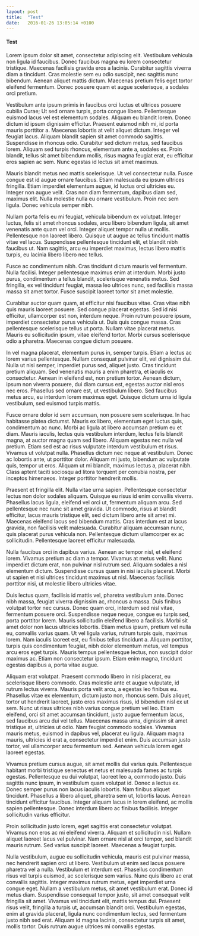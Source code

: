 ```yaml
---
layout: post
title:  "Test"
date:   2016-01-26 13:05:14 +0100
---
```


#### Test

Lorem ipsum dolor sit amet, consectetur adipiscing elit. Vestibulum vehicula non ligula id faucibus. Donec faucibus magna eu lorem consectetur tristique. Maecenas facilisis gravida eros a lacinia. Curabitur sagittis viverra diam a tincidunt. Cras molestie sem eu odio suscipit, nec sagittis nunc bibendum. Aenean aliquet mattis dictum. Maecenas pretium felis eget tortor eleifend fermentum. Donec posuere quam et augue scelerisque, a sodales orci pretium.

Vestibulum ante ipsum primis in faucibus orci luctus et ultrices posuere cubilia Curae; Ut sed ornare turpis, porta congue libero. Pellentesque euismod lacus vel est elementum sodales. Aliquam eu blandit lorem. Donec dictum id ipsum dignissim efficitur. Praesent euismod nibh mi, id porta mauris porttitor a. Maecenas lobortis at velit aliquet dictum. Integer vel feugiat lacus. Aliquam blandit sapien sit amet commodo sagittis. Suspendisse in rhoncus odio. Curabitur sed dictum metus, sed faucibus lorem. Aliquam sed turpis rhoncus, elementum ante a, sodales ex. Proin blandit, tellus sit amet bibendum mollis, risus magna feugiat erat, eu efficitur eros sapien ac sem. Nunc egestas id lectus sit amet maximus.

Mauris blandit metus nec mattis scelerisque. Ut vel consectetur nulla. Fusce congue est id augue ornare faucibus. Etiam malesuada eu ipsum ultrices fringilla. Etiam imperdiet elementum augue, id luctus orci ultricies eu. Integer non augue velit. Cras non diam fermentum, dapibus diam sed, maximus elit. Nulla molestie nulla eu ornare vestibulum. Proin nec sem ligula. Donec vehicula semper nibh.

Nullam porta felis eu mi feugiat, vehicula bibendum ex volutpat. Integer luctus, felis sit amet rhoncus sodales, arcu libero bibendum ligula, sit amet venenatis ante quam vel orci. Integer aliquet tempor nulla ut mollis. Pellentesque non laoreet libero. Quisque ut augue ac tellus tincidunt mattis vitae vel lacus. Suspendisse pellentesque tincidunt elit, et blandit nibh faucibus ut. Nam sagittis, arcu eu imperdiet maximus, lectus libero mattis turpis, eu lacinia libero libero nec tellus.

Fusce ac condimentum nibh. Cras tincidunt dictum mauris vel fermentum. Nulla facilisi. Integer pellentesque maximus enim at interdum. Morbi justo purus, condimentum a tellus blandit, scelerisque venenatis metus. Sed fringilla, ex vel tincidunt feugiat, massa leo ultrices nunc, sed facilisis massa massa sit amet tortor. Fusce suscipit laoreet tortor sit amet molestie.

Curabitur auctor quam quam, at efficitur nisi faucibus vitae. Cras vitae nibh quis mauris laoreet posuere. Sed congue placerat egestas. Sed id nisi efficitur, ullamcorper est non, interdum neque. Proin rutrum posuere ipsum, imperdiet consectetur purus vehicula ut. Duis quis congue massa. Cras pellentesque scelerisque tellus ut porta. Nullam vitae placerat metus. Mauris eu sollicitudin ipsum, vitae eleifend tortor. Morbi cursus scelerisque odio a pharetra. Maecenas congue dictum posuere.

In vel magna placerat, elementum purus in, semper turpis. Etiam a lectus ac lorem varius pellentesque. Nullam consequat pulvinar elit, vel dignissim dui. Nulla ut nisi semper, imperdiet purus sed, aliquet justo. Cras tincidunt pretium aliquam. Sed venenatis mauris a enim pharetra, et iaculis ex consectetur. Aenean in eleifend est, non pretium tortor. Aenean dictum, ipsum non viverra posuere, dui diam cursus est, egestas auctor nisl eros nec eros. Phasellus sed ornare est, ut vestibulum libero. Sed faucibus metus arcu, eu interdum lorem maximus eget. Quisque dictum urna id ligula vestibulum, sed euismod turpis mattis.

Fusce ornare dolor id sem accumsan, non posuere sem scelerisque. In hac habitasse platea dictumst. Mauris ex libero, elementum eget luctus quis, condimentum ac nunc. Morbi ac ligula at libero accumsan pretium eu et diam. Mauris iaculis, lectus quis vestibulum interdum, lectus felis blandit magna, at auctor magna quam sed libero. Aliquam egestas nec nulla vel pretium. Etiam sed est ac risus vulputate interdum vestibulum et risus. Vivamus ut volutpat nulla. Phasellus dictum nec neque at vestibulum. Donec ac lobortis ante, ut porttitor dolor. Aliquam mi justo, bibendum ac vulputate quis, tempor ut eros. Aliquam ut mi blandit, maximus lectus a, placerat nibh. Class aptent taciti sociosqu ad litora torquent per conubia nostra, per inceptos himenaeos. Integer porttitor hendrerit mollis.

Praesent et fringilla elit. Nulla vitae urna sapien. Pellentesque consectetur lectus non dolor sodales aliquam. Quisque eu risus id enim convallis viverra. Phasellus lacus ligula, eleifend vel orci ut, fermentum aliquam arcu. Sed pellentesque nec nunc sit amet gravida. Ut commodo, risus at blandit efficitur, lacus mauris tristique elit, sed dictum libero ante sit amet mi. Maecenas eleifend lacus sed bibendum mattis. Cras interdum est at lacus gravida, non facilisis velit malesuada. Curabitur aliquam accumsan nunc, quis placerat purus vehicula non. Pellentesque dictum ullamcorper ex ac sollicitudin. Pellentesque laoreet efficitur malesuada.

Nulla faucibus orci in dapibus varius. Aenean ac tempor nisl, et eleifend lorem. Vivamus pretium ac diam a tempor. Vivamus at metus velit. Nunc imperdiet dictum erat, non pulvinar nisl rutrum sed. Aliquam sodales a nisl elementum dictum. Suspendisse cursus quam in nisi iaculis placerat. Morbi ut sapien et nisi ultrices tincidunt maximus ut nisl. Maecenas facilisis porttitor nisi, ut molestie libero ultricies vitae.

Duis lectus quam, facilisis id mattis vel, pharetra vestibulum ante. Donec nibh massa, feugiat viverra dignissim ac, rhoncus a massa. Duis finibus volutpat tortor nec cursus. Donec quam orci, interdum sed nisl vitae, fermentum posuere orci. Suspendisse neque neque, congue eu turpis sed, porta porttitor lorem. Mauris sollicitudin eleifend libero a facilisis. Morbi sit amet dolor non lacus ultricies lobortis. Etiam metus ipsum, pretium vel nulla eu, convallis varius quam. Ut vel ligula varius, rutrum turpis quis, maximus lorem. Nam iaculis laoreet est, eu finibus tellus tincidunt a. Aliquam porttitor, turpis quis condimentum feugiat, nibh dolor elementum metus, vel tempus arcu eros eget turpis. Mauris tempus pellentesque lectus, non suscipit dolor maximus ac. Etiam non consectetur ipsum. Etiam enim magna, tincidunt egestas dapibus a, porta vitae augue.

Aliquam erat volutpat. Praesent commodo libero in nisi placerat, eu scelerisque libero commodo. Cras molestie ante et augue vulputate, id rutrum lectus viverra. Mauris porta velit arcu, a egestas leo finibus eu. Phasellus vitae ex elementum, dictum justo non, rhoncus sem. Duis aliquet, tortor ut hendrerit laoreet, justo eros maximus risus, id bibendum nisl ex ut sem. Nunc ut risus ultrices nibh varius congue pretium vel leo. Etiam eleifend, orci sit amet accumsan tincidunt, justo augue fermentum lacus, sed faucibus arcu dui vel tellus. Maecenas massa urna, dignissim sit amet tristique at, ultricies ut odio. Nam feugiat commodo sodales. Vivamus mauris metus, euismod in dapibus vel, placerat eu ligula. Aliquam magna mauris, ultricies id erat a, consectetur imperdiet enim. Duis accumsan justo tortor, vel ullamcorper arcu fermentum sed. Aenean vehicula lorem eget laoreet egestas.

Vivamus pretium cursus augue, sit amet mollis dui varius quis. Pellentesque habitant morbi tristique senectus et netus et malesuada fames ac turpis egestas. Pellentesque eu dui volutpat, laoreet leo a, commodo justo. Duis sagittis nunc ipsum, in vestibulum quam volutpat id. Donec a lectus ex. Donec semper purus non lacus iaculis lobortis. Nam finibus aliquet tincidunt. Phasellus a libero aliquet, pharetra sem ut, lobortis lacus. Aenean tincidunt efficitur faucibus. Integer aliquam lacus in lorem eleifend, ac mollis sapien pellentesque. Donec interdum libero ac finibus facilisis. Integer sollicitudin varius efficitur.

Proin sollicitudin justo lorem, eget sagittis erat consectetur volutpat. Vivamus non eros ac mi eleifend viverra. Aliquam et sollicitudin nisl. Nullam aliquet laoreet lacus vel pulvinar. Nam ornare nisl at orci tempor, sed blandit mauris rutrum. Sed varius suscipit laoreet. Maecenas a feugiat turpis.

Nulla vestibulum, augue eu sollicitudin vehicula, mauris est pulvinar massa, nec hendrerit sapien orci ut libero. Vestibulum ut enim sed lacus posuere pharetra vel a nulla. Vestibulum et interdum est. Phasellus condimentum risus vel turpis euismod, ac scelerisque sem varius. Nunc quis libero ac erat convallis sagittis. Integer maximus rutrum metus, eget imperdiet urna congue eget. Nullam a vestibulum metus, sit amet vestibulum erat. Donec id metus diam. Suspendisse consequat tempor justo, sit amet consequat velit fringilla sit amet. Vivamus vel tincidunt elit, mattis tempus dui. Praesent risus velit, fringilla a turpis ut, accumsan blandit orci. Vestibulum egestas, enim at gravida placerat, ligula nunc condimentum lectus, sed fermentum justo nibh sed erat. Aliquam id magna lacinia, consectetur turpis sit amet, mollis tortor. Duis rutrum augue ultrices mi convallis egestas. 
